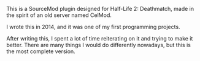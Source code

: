 This is a SourceMod plugin designed for Half-Life 2: Deathmatch, made in the spirit of an old server named CelMod.

I wrote this in 2014, and it was one of my first programming projects.

After writing this, I spent a lot of time reiterating on it and trying to make it better. There are many things I would do differently nowadays, but this is the most complete version.
